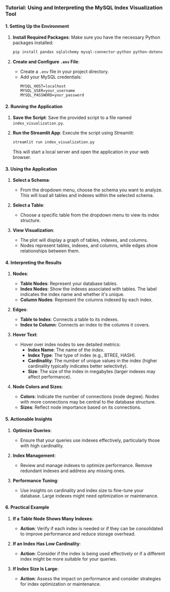 ### **Tutorial: Using and Interpreting the MySQL Index Visualization Tool**

#### **1. Setting Up the Environment**

1. **Install Required Packages**:
   Make sure you have the necessary Python packages installed:
   ```bash
   pip install pandas sqlalchemy mysql-connector-python python-dotenv streamlit networkx plotly
   ```

2. **Create and Configure `.env` File**:
   - Create a `.env` file in your project directory.
   - Add your MySQL credentials:
     ```
     MYSQL_HOST=localhost
     MYSQL_USER=your_username
     MYSQL_PASSWORD=your_password
     ```

#### **2. Running the Application**

1. **Save the Script**:
   Save the provided script to a file named `index_visualization.py`.

2. **Run the Streamlit App**:
   Execute the script using Streamlit:
   ```bash
   streamlit run index_visualization.py
   ```
   This will start a local server and open the application in your web browser.

#### **3. Using the Application**

1. **Select a Schema**:
   - From the dropdown menu, choose the schema you want to analyze. This will load all tables and indexes within the selected schema.

2. **Select a Table**:
   - Choose a specific table from the dropdown menu to view its index structure.

3. **View Visualization**:
   - The plot will display a graph of tables, indexes, and columns.
   - Nodes represent tables, indexes, and columns, while edges show relationships between them.

#### **4. Interpreting the Results**

1. **Nodes**:
   - **Table Nodes**: Represent your database tables.
   - **Index Nodes**: Show the indexes associated with tables. The label indicates the index name and whether it's unique.
   - **Column Nodes**: Represent the columns indexed by each index.

2. **Edges**:
   - **Table to Index**: Connects a table to its indexes.
   - **Index to Column**: Connects an index to the columns it covers.

3. **Hover Text**:
   - Hover over index nodes to see detailed metrics:
     - **Index Name**: The name of the index.
     - **Index Type**: The type of index (e.g., BTREE, HASH).
     - **Cardinality**: The number of unique values in the index (higher cardinality typically indicates better selectivity).
     - **Size**: The size of the index in megabytes (larger indexes may affect performance).

4. **Node Colors and Sizes**:
   - **Colors**: Indicate the number of connections (node degree). Nodes with more connections may be central to the database structure.
   - **Sizes**: Reflect node importance based on its connections.

#### **5. Actionable Insights**

1. **Optimize Queries**:
   - Ensure that your queries use indexes effectively, particularly those with high cardinality.

2. **Index Management**:
   - Review and manage indexes to optimize performance. Remove redundant indexes and address any missing ones.

3. **Performance Tuning**:
   - Use insights on cardinality and index size to fine-tune your database. Large indexes might need optimization or maintenance.

#### **6. Practical Example**

1. **If a Table Node Shows Many Indexes**:
   - **Action**: Verify if each index is needed or if they can be consolidated to improve performance and reduce storage overhead.

2. **If an Index Has Low Cardinality**:
   - **Action**: Consider if the index is being used effectively or if a different index might be more suitable for your queries.

3. **If Index Size Is Large**:
   - **Action**: Assess the impact on performance and consider strategies for index optimization or maintenance.
